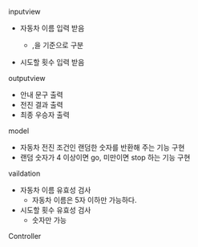 inputview
- 자동차 이름 입력 받음
  - ,을 기준으로 구분

- 시도할 횟수 입력 받음

outputview
- 안내 문구 출력
- 전진 결과 출력
- 최종 우승자 출력

model
- 자동차 전진 조건인 랜덤한 숫자를 반환해 주는 기능 구현
- 랜덤 숫자가 4 이상이면 go, 미만이면 stop 하는 기능 구현

vaildation
- 자동차 이름 유효성 검사
  - 자동차 이름은 5자 이하만 가능하다.
- 시도할 횟수 유효성 검사
  - 숫자만 가능

Controller

